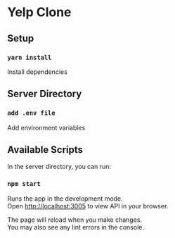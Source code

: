 # Yelp Clone

## Setup

### `yarn install`

Install dependencies

## Server Directory

### `add .env file`

Add environment variables

## Available Scripts

In the server directory, you can run:

### `npm start`

Runs the app in the development mode.\
Open [http://localhost:3005](http://localhost:3005) to view API in your browser.

The page will reload when you make changes.\
You may also see any lint errors in the console.
